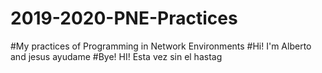 # 2019-2020-PNE-Practices
#My practices of Programming in Network Environments
#Hi! I'm Alberto and jesus ayudame
#Bye!
HI! Esta vez sin el hastag














